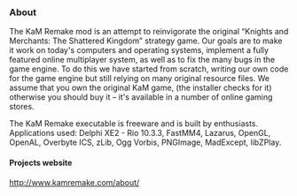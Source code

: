 ### About

The KaM Remake mod is an attempt to reinvigorate the original “Knights and Merchants: The Shattered Kingdom” strategy game. Our goals are to make it work on today's computers and operating systems, implement a fully featured online multiplayer system, as well as to fix the many bugs in the game engine. To do this we have started from scratch, writing our own code for the game engine but still relying on many original resource files. We assume that you own the original KaM game, (the installer checks for it) otherwise you should buy it – it's available in a number of online gaming stores.

The KaM Remake executable is freeware and is built by enthusiasts. Applications used: Delphi XE2 - Rio 10.3.3, FastMM4, Lazarus, OpenGL, OpenAL, Overbyte ICS, zLib, Ogg Vorbis, PNGImage, MadExcept, libZPlay.

#### Projects website

<http://www.kamremake.com/about/>
